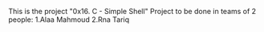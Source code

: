 This is the project "0x16. C - Simple Shell" Project to be done in teams of 2 people: 1.Alaa Mahmoud 2.Rna Tariq
